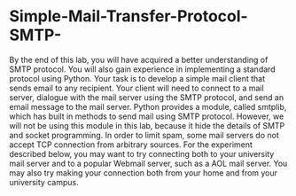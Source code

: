 # Simple-Mail-Transfer-Protocol-SMTP-
By the end of this lab, you will have acquired a better understanding of SMTP protocol. You will also gain experience in implementing a standard protocol using Python. Your task is to develop a simple mail client that sends email to any recipient. Your client will need to connect to a mail server, dialogue with the mail server using the SMTP protocol, and send an email message to the mail server. Python provides a module, called smtplib, which has built in methods to send mail using SMTP protocol. However, we will not be using this module in this lab, because it hide the details of SMTP and socket programming. In order to limit spam, some mail servers do not accept TCP connection from arbitrary sources. For the experiment described below, you may want to try connecting both to your university mail server and to a popular Webmail server, such as a AOL mail server. You may also try making your connection both from your home and from your university campus.

